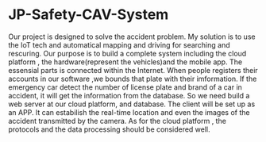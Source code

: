 # JP-Safety-CAV-System
Our project is designed to solve the accident problem. 
My solution is to use the IoT tech and automatical mapping and driving for searching and rescuring. 
Our purpose is to build a complete system including the cloud platform , the hardware(represent the vehicles)and the mobile app. 
The essensial parts is connected within  the Internet. 
When people registers their accounts in our software ,we bounds that plate with their imformation. 
If the emergency car detect the number of license plate and brand of a car in accident, it will get the information from the database. 
So we need build a web server at our cloud platform, and database. 
The client will be set up as an APP. It can estabilish the real-time location and even the images of the accident transmitted by the camera. 
As for the cloud platform , the protocols and the data processing should be considered well.
